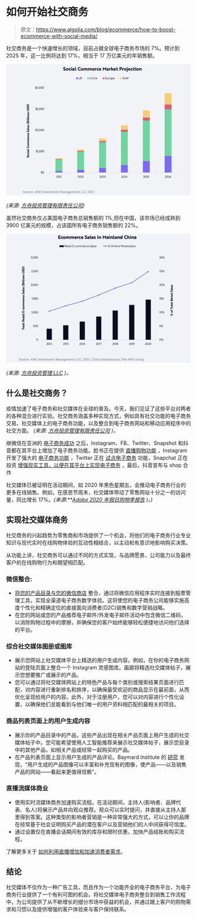 # 如何开始社交商务

> 原文：<https://www.algolia.com/blog/ecommerce/how-to-boost-ecommerce-with-social-media/>

社交商务是一个快速增长的领域，目前占据全球电子商务市场的 7%。预计到 2025 年，这一比例将达到 17%，相当于 17 万亿美元的年销售额。

![](img/c0a84f966a41e5b850a47720a357086d.png)

*(来源:* [*方舟投资管理有限责任公司*](https://ark-invest.com/articles/analyst-research/social-commerce-the-next-wave-in-online-shopping/)*)*

虽然社交商务仅占美国电子商务总销售额的 1%,但在中国，该市场已经成熟到 3900 亿美元的规模，占该国所有电子商务销售额的 22%。

![](img/7e7633c185a384d780efeef8fabf326d.png)

*(来源:* [*方舟投资管理 LLC*](https://ark-invest.com/articles/analyst-research/social-commerce-the-next-wave-in-online-shopping/) *)。*

## [](#what-is-social-commerce)什么是社交商务？

疫情加速了电子商务和社交媒体在全球的普及。今天，我们见证了这些平台对两者的各种混合进行实验。社交商务涵盖多种实现方式，例如具有社交功能的电子商务交易、社交媒体上的电子商务功能，以及整合到电子商务网站和移动应用程序中的社交方面。 *(来源:* [*方舟投资管理有限责任公司*](https://ark-invest.com/articles/analyst-research/social-commerce-the-next-wave-in-online-shopping/) *)。*

继微信在亚洲的 [电子商务成功](https://techcrunch.com/2021/01/19/wechat-2020/) 之后，Instagram、FB、Twitter、Snapshot 和抖音都在其平台上增加了电子商务功能。脸书正在提供 [直播购物功能](https://www.facebook.com/business/help/880609949031868) ，Instagram 开发了强大的 [电子商务功能](https://business.instagram.com/shopping/setup) ，Twitter 正在 [试点电子商务](https://techcrunch.com/2021/07/28/twitter-launches-u-s-e-commerce-pilot-that-lets-users-shop-from-profiles/) 功能，Snapchat 正在投资 [增强现实工具，以便在其平台上实现电子商务](https://thehustle.co/05242021-snap/) ，最后，抖音宣布与 shop 合作

社交媒体已被证明在活动期间，如 2020 年黑色星期五，会推动电子商务行业的更多在线销售。例如，在感恩节周末，社交媒体带动了零售网站十分之一的访问量，同比增长 17%。*(来源:**[Adobe 2020 年假日购物季报告](https://www.adobe.com/content/dam/dx/us/en/experience-cloud/digital-insights/pdfs/adobe_adi_holiday_recap_2020.pdf) )。)*

## [](#implementing-social-media-commerce)实现社交媒体商务

社交商务的兴起趋势为零售商和市场提供了一个机会，将他们的电子商务行业专业知识与现代实时在线购物体验的互动性相结合，以主动和有意识地影响购买决策。

从功能上讲，社交商务可以通过不同的方式实现，与品牌愿景、公司能力以及最终客户的在线购物行为和期望相匹配。

### [](#wechat-integration%c2%a0)微信整合:

*   [将您的产品目录与您的微信商店](https://www.algolia.com/blog/ecommerce/composable-commerce-how-to-integrate-your-product-catalog-into-wechat-google-home-and-alexa/) 整合，通过将微信应用程序实时连接到股票管理工具，实现全渠道电子商务数字体验。这将使您的电子商务公司能够实施高度个性化和精确定位的直接面向消费者(D2C)销售和数字营销战略。
*   在您的网站或您的产品推荐电子邮件/外发电子邮件活动中包含微信二维码，以消除购物过程中的摩擦，并确保您的客户始终能够轻松便捷地访问他们选择的平台。

### [](#integrated-social-media-lookbook-or-gallery)综合社交媒体图册或图库

*   展示您网站上社交媒体平台上精选的用户生成内容。例如，在你的电子商务网站的登陆页面上整合一个 Instagram 灵感图库。画廊将精选社交媒体帖子，展示您想要推广或展示的产品。
*   您可以通过将社交媒体网站上的特色产品与每个类别或搜索结果页面进行匹配，对内容进行重新排名和排序，以确保最受欢迎的商品显示在最前面，从而优化呈现给用户的内容。此外，对于注册用户，您可以对内容进行个性化设置，以确保他们总能看到与他们唯一的用户资料相匹配的最相关的项目。

### [](#user-generated-content-on-product-listing-pages)商品列表页面上的用户生成内容

*   展示你的产品目录中的产品，这些产品出现在相关产品页面上用户生成的社交媒体帖子中。您可能希望使用人工智能推荐来展示社交媒体帖子，展示您目录中的其他产品，如相关产品或经常一起购买的产品。
*   在产品列表页面上显示用户生成的产品评论。Baymard Institute 的 [研究](https://baymard.com/blog/allow-reviewers-to-upload-images) 发现，“用户生成的产品图像可以丰富和补充现有的图像，使产品——以及销售产品的网站——看起来更值得信赖”。

### [](#live-streaming-commerce)直播流媒体商业

*   使用实时流媒体商务加速购买流程。在活动期间，主持人(影响者、品牌代表、名人)将展示产品并向观众推荐。观众可以实时提问，并直接从主持人那里得到答案。这种类型的影响者营销是一种非常强大的方式，可以让你的品牌在经常基于社会证明购买产品的潜在客户以及营销他们的人中间获得可信度。
*   通过设置仅在直播会话期间有效的库存和限时优惠，加快产品结账和购买流程。

了解更多关于 [如何利用直播增加和加速消费者需求](https://www.algolia.com/blog/ecommerce/how-to-increase-and-accelerate-consumer-demand-using-live-streaming/)。

## [](#conclusion)结论

社交媒体不仅作为一种广告工具，而且作为一个功能齐全的电子商务平台，为电子商务行业提供了一个有利可图的机会。将社交媒体电子商务整合到销售工作流程中，为公司提供了从不断增长的细分市场中获益的机会，并通过跟上客户的购物需求和习惯以及提供增强的客户体验来与客户保持联系。